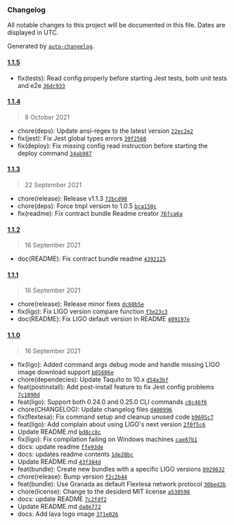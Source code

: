 ### Changelog

All notable changes to this project will be documented in this file. Dates are displayed in UTC.

Generated by [`auto-changelog`](https://github.com/CookPete/auto-changelog).

#### [1.1.5](https://github.com/uconomy/create-tezos-smart-contract/compare/1.1.4...1.1.5)

- fix(tests): Read config properly before starting Jest tests, both unit tests and e2e [`36dc933`](https://github.com/uconomy/create-tezos-smart-contract/commit/36dc933bfc19945b5b08adbb16a12039ad97e152)

#### [1.1.4](https://github.com/uconomy/create-tezos-smart-contract/compare/1.1.3...1.1.4)

> 8 October 2021

- chore(deps): Update ansi-regex to the latest version [`22ec2e2`](https://github.com/uconomy/create-tezos-smart-contract/commit/22ec2e27a29bbeb410ea9a12b970d666edffff49)
- fix(jest): Fix Jest global types errors [`39f2568`](https://github.com/uconomy/create-tezos-smart-contract/commit/39f25689b2f70dfde97dc8dbf2642c2db8a821ba)
- fix(deploy): Fix  missing config read instruction before starting the deploy command [`34ab987`](https://github.com/uconomy/create-tezos-smart-contract/commit/34ab98784107725789db1fb3edd2fe26c2fcafea)

#### [1.1.3](https://github.com/uconomy/create-tezos-smart-contract/compare/1.1.2...1.1.3)

> 22 September 2021

- chore(release): Release v1.1.3 [`72bcd90`](https://github.com/uconomy/create-tezos-smart-contract/commit/72bcd90dfa16f0ee21c5bc8b76a9c7447a122822)
- chore(deps): Force tmpl version to 1.0.5 [`bca150c`](https://github.com/uconomy/create-tezos-smart-contract/commit/bca150c5f8824619e7601ca93c05cc2a7bcddab8)
- fix(readme): Fix contract bundle Readme creator [`76fca6a`](https://github.com/uconomy/create-tezos-smart-contract/commit/76fca6a0458a2bf0745ba55d59893fde6ea97302)

#### [1.1.2](https://github.com/uconomy/create-tezos-smart-contract/compare/1.1.1...1.1.2)

> 16 September 2021

- doc(README): Fix contract bundle readme [`4392125`](https://github.com/uconomy/create-tezos-smart-contract/commit/4392125e0b591a39ff633d69f1c346435dcd96e9)

#### [1.1.1](https://github.com/uconomy/create-tezos-smart-contract/compare/1.1.0...1.1.1)

> 16 September 2021

- chore(release): Release minor fixes [`dc60b5e`](https://github.com/uconomy/create-tezos-smart-contract/commit/dc60b5efa1a75d9a97b24a525b23bc69e787cd5f)
- fix(ligo): Fix LIGO version compare function [`f3e23c3`](https://github.com/uconomy/create-tezos-smart-contract/commit/f3e23c3c0fe4a8b7c40a1877f8183f69a9ab0000)
- doc(README): Fix LIGO default version in README [`409197e`](https://github.com/uconomy/create-tezos-smart-contract/commit/409197e74ef40f2421f545b8c92923dadb64dd7b)

#### [1.1.0](https://github.com/uconomy/create-tezos-smart-contract/compare/1.0.0...1.1.0)

> 16 September 2021

- fix(ligo): Added command args debug mode and handle missing LIGO image download support [`b85606e`](https://github.com/uconomy/create-tezos-smart-contract/commit/b85606e4a535ed140cb33cfa380aa76a4800b822)
- chore(dependecies): Update Taquito to 10.x [`d54a3bf`](https://github.com/uconomy/create-tezos-smart-contract/commit/d54a3bf730ffecfc9e224b94f0b24ae584440680)
- feat(postinstall): Add post-install feature to fix Jest config problems [`7c1090d`](https://github.com/uconomy/create-tezos-smart-contract/commit/7c1090d0bd6d0763e8dbc3e3e82dd01490713c54)
- feat(ligo): Support both 0.24.0 and 0.25.0 CLI commands [`c8c46f6`](https://github.com/uconomy/create-tezos-smart-contract/commit/c8c46f6915459ed501d034930e8c4b42bead70c2)
- chore(CHANGELOG): Update changelog files [`d400996`](https://github.com/uconomy/create-tezos-smart-contract/commit/d400996c129545ff2958ac3d8292317d75c07499)
- fix(flextesa): Fix command setup and cleanup unused code [`b9695c7`](https://github.com/uconomy/create-tezos-smart-contract/commit/b9695c7cefb1d21539c4f906a63d60e266928586)
- feat(ligo): Add complain about using LIGO's next version [`2f0f5c6`](https://github.com/uconomy/create-tezos-smart-contract/commit/2f0f5c6db21d96a4026ba990fd2b2db4f7eb92ac)
- Update README.md [`bd8cc8c`](https://github.com/uconomy/create-tezos-smart-contract/commit/bd8cc8c6cf838b1b39ba7dcea1842a7be0eb29c5)
- fix(ligo): Fix compilation failing on Windows machines [`cae87b1`](https://github.com/uconomy/create-tezos-smart-contract/commit/cae87b17160ccc7a334389128ba169f3754e93a6)
- docs: update readme [`ffe93de`](https://github.com/uconomy/create-tezos-smart-contract/commit/ffe93de7dc6af786abebcdaded80cc4df1c5fa65)
- docs: updates readme contents [`1de28bc`](https://github.com/uconomy/create-tezos-smart-contract/commit/1de28bcdbabcdb416bc1f1d7a21ab30a9f2578ee)
- Update README.md [`43f384d`](https://github.com/uconomy/create-tezos-smart-contract/commit/43f384deb0c66092557d3fe98376f9c53c7d3c64)
- feat(bundle): Create new bundles with a specific LIGO versions [`0929632`](https://github.com/uconomy/create-tezos-smart-contract/commit/0929632c0e596919894a2953a94324809641c17e)
- chore(release): Bump version [`f2c2b44`](https://github.com/uconomy/create-tezos-smart-contract/commit/f2c2b44669989b2159367163c29ba4de27132c9e)
- feat(bundle): Use Granada as default Flextesa network protocol [`30bed2b`](https://github.com/uconomy/create-tezos-smart-contract/commit/30bed2b001f77aaaa89f6ffc5a19cacaa87ffff6)
- chore(license): Change to the desiderd MIT license [`a530598`](https://github.com/uconomy/create-tezos-smart-contract/commit/a53059807cb59cea6c3f8d84d61c21411d8ffb03)
- docs: update README [`7c2fdf2`](https://github.com/uconomy/create-tezos-smart-contract/commit/7c2fdf29f6ed8c07c31984e00fde6f6945e918d4)
- Update README.md [`da0e772`](https://github.com/uconomy/create-tezos-smart-contract/commit/da0e7728b7604a084c80e145e28927ece3f6f94b)
- docs: Add lava logo image [`371e826`](https://github.com/uconomy/create-tezos-smart-contract/commit/371e826dd5eba86d75b20b5e3db1c609a05fca79)
